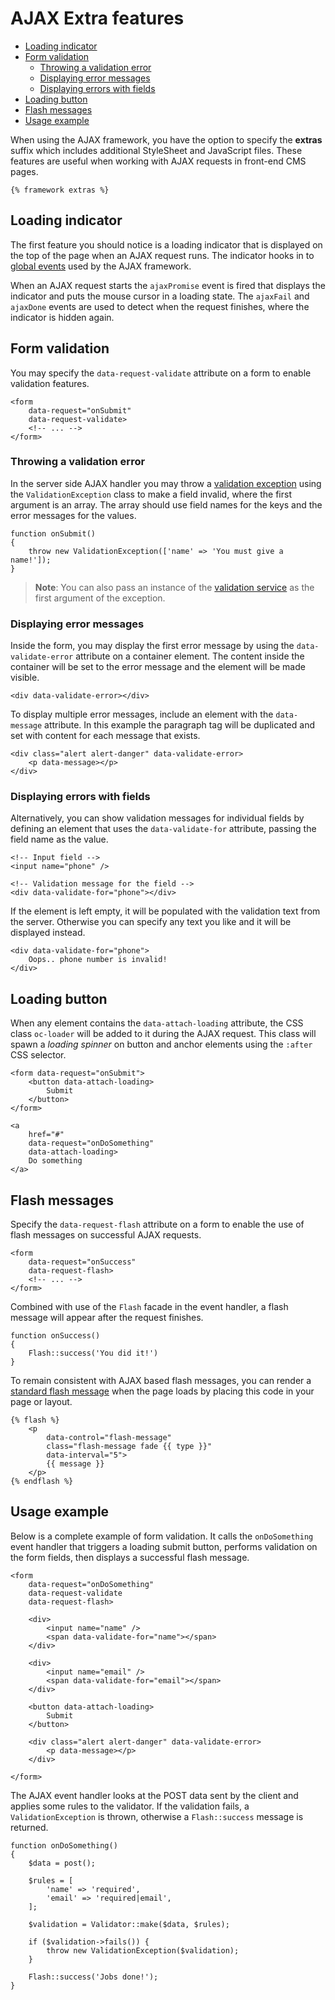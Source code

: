 # AJAX Extra features

- [Loading indicator](#loader-stripe)
- [Form validation](#ajax-validation)
    - [Throwing a validation error](#throw-validation-exception)
    - [Displaying error messages](#error-messages)
    - [Displaying errors with fields](#field-errors)
- [Loading button](#loader-button)
- [Flash messages](#ajax-flash)
- [Usage example](#usage-example)

When using the AJAX framework, you have the option to specify the **extras** suffix which includes additional StyleSheet and JavaScript files. These features are useful when working with AJAX requests in front-end CMS pages.

    {% framework extras %}

<a name="loader-stripe"></a>
## Loading indicator

The first feature you should notice is a loading indicator that is displayed on the top of the page when an AJAX request runs. The indicator hooks in to [global events](../ajax/javascript-api#global-events) used by the AJAX framework.

When an AJAX request starts the `ajaxPromise` event is fired that displays the indicator and puts the mouse cursor in a loading state. The `ajaxFail` and `ajaxDone` events are used to detect when the request finishes, where the indicator is hidden again.

<a name="ajax-validation"></a>
## Form validation

You may specify the `data-request-validate` attribute on a form to enable validation features.

    <form
        data-request="onSubmit"
        data-request-validate>
        <!-- ... -->
    </form>

<a name="throw-validation-exception"></a>
### Throwing a validation error

In the server side AJAX handler you may throw a [validation exception](../services/error-log#validation-exception) using the `ValidationException` class to make a field invalid, where the first argument is an array. The array should use field names for the keys and the error messages for the values.

    function onSubmit()
    {
        throw new ValidationException(['name' => 'You must give a name!']);
    }

> **Note**: You can also pass an instance of the [validation service](../services/validation) as the first argument of the exception.

<a name="error-messages"></a>
### Displaying error messages

Inside the form, you may display the first error message by using the `data-validate-error` attribute on a container element. The content inside the container will be set to the error message and the element will be made visible.

    <div data-validate-error></div>

To display multiple error messages, include an element with the `data-message` attribute. In this example the paragraph tag will be duplicated and set with content for each message that exists.

    <div class="alert alert-danger" data-validate-error>
        <p data-message></p>
    </div>

<a name="field-errors"></a>
### Displaying errors with fields

Alternatively, you can show validation messages for individual fields by defining an element that uses the `data-validate-for` attribute, passing the field name as the value.

    <!-- Input field -->
    <input name="phone" />

    <!-- Validation message for the field -->
    <div data-validate-for="phone"></div>

If the element is left empty, it will be populated with the validation text from the server. Otherwise you can specify any text you like and it will be displayed instead.

    <div data-validate-for="phone">
        Oops.. phone number is invalid!
    </div>

<a name="loader-button"></a>
## Loading button

When any element contains the `data-attach-loading` attribute, the CSS class `oc-loader` will be added to it during the AJAX request. This class will spawn a *loading spinner* on button and anchor elements using the `:after` CSS selector.

    <form data-request="onSubmit">
        <button data-attach-loading>
            Submit
        </button>
    </form>

    <a
        href="#"
        data-request="onDoSomething"
        data-attach-loading>
        Do something
    </a>

<a name="ajax-flash"></a>
## Flash messages

Specify the `data-request-flash` attribute on a form to enable the use of flash messages on successful AJAX requests.

    <form
        data-request="onSuccess"
        data-request-flash>
        <!-- ... -->
    </form>

Combined with use of the `Flash` facade in the event handler, a flash message will appear after the request finishes.

    function onSuccess()
    {
        Flash::success('You did it!')
    }

To remain consistent with AJAX based flash messages, you can render a [standard flash message](../markup/tag-flash) when the page loads by placing this code in your page or layout.

    {% flash %}
        <p
            data-control="flash-message"
            class="flash-message fade {{ type }}"
            data-interval="5">
            {{ message }}
        </p>
    {% endflash %}

<a name="usage-example"></a>
## Usage example

Below is a complete example of form validation. It calls the `onDoSomething` event handler that triggers a loading submit button, performs validation on the form fields, then displays a successful flash message.

    <form
        data-request="onDoSomething"
        data-request-validate
        data-request-flash>

        <div>
            <input name="name" />
            <span data-validate-for="name"></span>
        </div>

        <div>
            <input name="email" />
            <span data-validate-for="email"></span>
        </div>

        <button data-attach-loading>
            Submit
        </button>

        <div class="alert alert-danger" data-validate-error>
            <p data-message></p>
        </div>

    </form>

The AJAX event handler looks at the POST data sent by the client and applies some rules to the validator. If the validation fails, a `ValidationException` is thrown, otherwise a `Flash::success` message is returned.

    function onDoSomething()
    {
        $data = post();

        $rules = [
            'name' => 'required',
            'email' => 'required|email',
        ];

        $validation = Validator::make($data, $rules);

        if ($validation->fails()) {
            throw new ValidationException($validation);
        }

        Flash::success('Jobs done!');
    }
